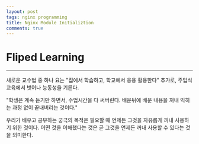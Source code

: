```yaml
---
layout: post
tags: nginx programming
title: Nginx Module Initializtion
comments: true
---
```


# Fliped Learning

---

새로운 교수법 중 하나
요는 "집에서 학습하고, 학교에서 응용 활용한다"
추가로, 주입식 교육에서 벗어나 능동성을 기른다.


"학생은 계속 듣기만 하면서, 수업시간을 다 써버린다. 배운뒤에 배운 내용을 꺼내 익히는 과정 없이 끝내버리는 것이다."

우리가 배우고 공부하는 궁극의 목적은 필요할 때 언제든 그것을 자유롭게 꺼내 사용하기 위한 것이다. 어떤 것을 이해했다는 것은
곧 그것을 언제든 꺼내 사용할 수 있다는 것을 의미한다.
